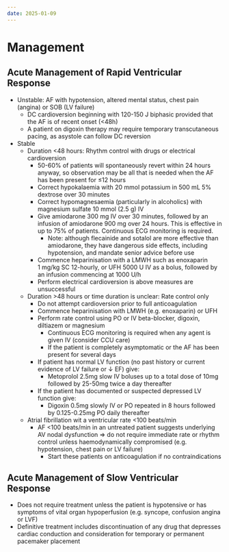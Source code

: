 ```yaml
---
date: 2025-01-09
---
```

# Management
## Acute Management of Rapid Ventricular Response
- Unstable: AF with hypotension, altered mental status, chest pain (angina) or SOB (LV failure)
	- DC cardioversion beginning with 120-150 J biphasic provided that the AF is of recent onset (<48h)
	- A patient on digoxin therapy may require temporary transcutaneous pacing, as asystole can follow DC reversion
- Stable
	- Duration <48 hours: Rhythm control with drugs or electrical cardioversion
		- 50-60% of patients will spontaneously revert within 24 hours anyway, so observation may be all that is needed when the AF has been present for ≤12 hours
		- Correct hypokalaemia with 20 mmol potassium in 500 mL 5% dextrose over 30 minutes
		- Correct hypomagnesaemia (particularly in alcoholics) with magnesium sulfate 10 mmol (2.5 g) IV
		- Give amiodarone 300 mg IV over 30 minutes, followed by an infusion of amiodarone 900 mg over 24 hours. This is effective in up to 75% of patients. Continuous ECG monitoring is required.
			- Note: although flecainide and sotalol are more effective than amiodarone, they have dangerous side effects, including hypotension, and mandate senior advice before use
		- Commence heparinisation with a LMWH such as enoxaparin 1 mg/kg SC 12-hourly, or UFH 5000 U IV as a bolus, followed by an infusion commencing at 1000 U/h
		- Perform electrical cardioversion is above measures are unsuccessful
	- Duration >48 hours or time duration is unclear: Rate control only
		- Do not attempt cardioversion prior to full anticoagulation
		- Commence heparinisation with LMWH (e.g. enoxaparin) or UFH
		- Perform rate control using PO or IV beta-blocker, digoxin, diltiazem or magnesium
			- Continuous ECG monitoring is required when any agent is given IV (consider CCU care)
			- If the patient is completely asymptomatic or the AF has been present for several days
		- If patient has normal LV function (no past history or current evidence of LV failure or ↓ EF) give:
			- Metoprolol 2.5mg slow IV boluses up to a total dose of 10mg followed by 25-50mg twice a day thereafter
		- If the patient has documented or suspected depressed LV function give:
			- Digoxin 0.5mg slowly IV or PO repeated in 8 hours followed by 0.125-0.25mg PO daily thereafter
	- Atrial fibrillation wit a ventricular rate <100 beats/min
		- AF <100 beats/min in an untreated patient suggests underlying AV nodal dysfunction ⇒ do not require immediate rate or rhythm control unless haemodynamically compromised (e.g. hypotension, chest pain or LV failure)
			- Start these patients on anticoagulation if no contraindications
## Acute Management of Slow Ventricular Response
- Does not require treatment unless the patient is hypotensive or has symptoms of vital organ hypoperfusion (e.g. syncope, confusion angina or LVF)
- Definitive treatment includes discontinuation of any drug that depresses cardiac conduction and consideration for temporary or permanent pacemaker placement